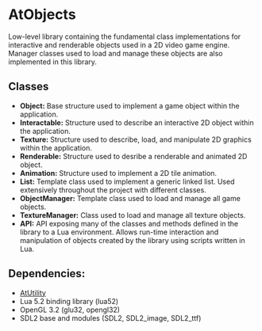 # AtObjects

Low-level library containing the fundamental class implementations for interactive and renderable objects used in a 2D video game engine. Manager classes used to load and manage these objects are also implemented in this library.

## Classes
- **Object:** Base structure used to implement a game object within the application.
- **Interactable:** Structure used to describe an interactive 2D object within the application.
- **Texture:** Structure used to describe, load, and manipulate 2D graphics within the application.
- **Renderable:** Structure used to desribe a renderable and animated 2D object.
- **Animation:** Structure used to implement a 2D tile animation.
- **List:** Template class used to implement a generic linked list. Used extensively throughout the project with different classes.
- **ObjectManager:** Template class used to load and manage all game objects. 
- **TextureManager:** Class used to load and manage all texture objects.
- **API:** API exposing many of the classes and methods defined in the library to a Lua environment. Allows run-time interaction and manipulation of objects created by the library using scripts written in Lua.

## Dependencies:
- [AtUtility](https://github.com/atrapalis/AtUtility "AtUtility GitHub repository")
- Lua 5.2 binding library (lua52)
- OpenGL 3.2 (glu32, opengl32)
- SDL2 base and modules (SDL2, SDL2_image, SDL2_ttf)
